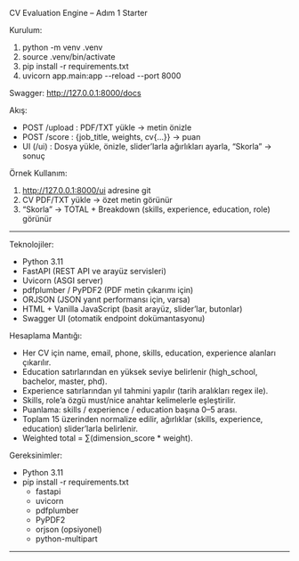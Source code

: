 CV Evaluation Engine – Adım 1 Starter

Kurulum:
1) python -m venv .venv
2) source .venv/bin/activate
3) pip install -r requirements.txt
4) uvicorn app.main:app --reload --port 8000

Swagger: http://127.0.0.1:8000/docs

Akış:
- POST /upload : PDF/TXT yükle → metin önizle
- POST /score  : {job_title, weights, cv{...}} → puan
- UI (/ui)     : Dosya yükle, önizle, slider’larla ağırlıkları ayarla, “Skorla” → sonuç

Örnek Kullanım:
1) http://127.0.0.1:8000/ui adresine git
2) CV PDF/TXT yükle → özet metin görünür
3) “Skorla” → TOTAL + Breakdown (skills, experience, education, role) görünür

---

Teknolojiler:
- Python 3.11
- FastAPI (REST API ve arayüz servisleri)
- Uvicorn (ASGI server)
- pdfplumber / PyPDF2 (PDF metin çıkarımı için)
- ORJSON (JSON yanıt performansı için, varsa)
- HTML + Vanilla JavaScript (basit arayüz, slider’lar, butonlar)
- Swagger UI (otomatik endpoint dokümantasyonu)

Hesaplama Mantığı:
- Her CV için name, email, phone, skills, education, experience alanları çıkarılır.
- Education satırlarından en yüksek seviye belirlenir (high_school, bachelor, master, phd).
- Experience satırlarından yıl tahmini yapılır (tarih aralıkları regex ile).
- Skills, role’a özgü must/nice anahtar kelimelerle eşleştirilir.
- Puanlama: skills / experience / education başına 0–5 arası.
- Toplam 15 üzerinden normalize edilir, ağırlıklar (skills, experience, education) slider’larla belirlenir.
- Weighted total = ∑(dimension_score * weight).

Gereksinimler:
- Python 3.11
- pip install -r requirements.txt
  - fastapi
  - uvicorn
  - pdfplumber
  - PyPDF2
  - orjson (opsiyonel)
  - python-multipart

---
